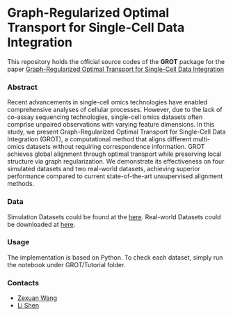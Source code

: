 # Graph-Regularized Optimal Transport for Single-Cell Data Integration

This repository holds the official source codes of the **GROT** package for the paper [Graph-Regularized Optimal Transport for Single-Cell Data Integration]()

### Abstract
Recent advancements in single-cell omics technologies have enabled comprehensive analyses of cellular processes. However, due to the lack of co-assay sequencing technologies, single-cell omics datasets often comprise unpaired observations with varying feature dimensions. In this study, we present Graph-Regularized Optimal Transport for Single-Cell Data Integration (GROT), a computational method that aligns different multi-omics datasets without requiring correspondence information. GROT achieves global alignment through optimal transport while preserving local structure via graph regularization. We demonstrate its effectiveness on four simulated datasets and two real-world datasets, achieving superior performance compared to current state-of-the-art unsupervised alignment methods.
### Data
Simulation Datasets could be found at the [here](https://drive.google.com/drive/folders/1qc0U6GRJvn5BmjcYIarGQe1nlUSYmWqn?usp=drive_link).
Real-world Datasets could be downloaded at [here](https://drive.google.com/drive/folders/1DGE3PFmwwyKUYHn2xYdCWh-lwIwGODvB?usp=drive_link).


### Usage
The implementation is based on Python. To check each dataset, simply run the notebook under GROT/Tutorial folder.

### Contacts

- [Zexuan Wang](mailto:zxwang@sas.upenn.edu) 
- [Li Shen](mailto:li.shen@pennmedicine.upenn.edu) 
